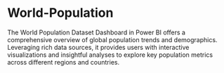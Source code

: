 # World-Population
The World Population Dataset Dashboard in Power BI offers a comprehensive overview of global population trends and demographics. Leveraging rich data sources, it provides users with interactive visualizations and insightful analyses to explore key population metrics across different regions and countries.
